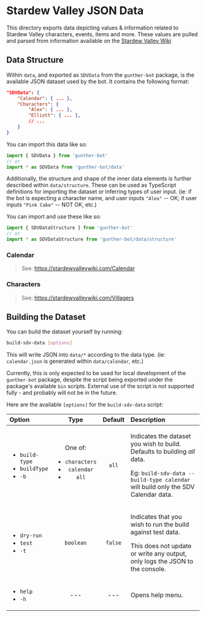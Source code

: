 # Stardew Valley JSON Data

This directory exports data depicting values & information related to Stardew Valley characters, events, items and more.
These values are pulled and parsed from information available on the [Stardew Valley Wiki](https://stardewvalleywiki.com)

## Data Structure

Within `data`, and exported as `SDVData` from the `gunther-bot` package, is the available JSON dataset used by the bot. It contains the following format:

```json
"SDVData": {
	"Calendar": { ... },
	"Characters": {
		"Alex": { ... },
		"Elliott": { ... },
		// ...
	}
}
```

You can import this data like so:

```js
import { SDVData } from 'gunther-bot'
// or
import * as SDVData from 'gunther-bot/data'
```

Additionally, the structure and shape of the inner data elements is further described within `data/structure`. These can be used as TypeScript definitions for importing the dataset or inferring types of user input. (ie: if the bot is expecting a character name, and user inputs `"Alex"` -- OK; if user inputs `"Pink Cake"` -- NOT OK, etc.)

You can import and use these like so:

```js
import { SDVDataStructure } from 'gunther-bot'
// or
import * as SDVDataStructure from 'gunther-bot/data/structure'
```

### Calendar

> See: https://stardewvalleywiki.com/Calendar

### Characters

> See: https://stardewvalleywiki.com/Villagers

## Building the Dataset

You can build the dataset yourself by running:

```bash
build-sdv-data [options]
```

This will write JSON into `data/*` according to the data type. (ie: `calendar.json` is generated within `data/calendar`, etc.)

Currently, this is only expected to be used for local development of the `gunther-bot` package, despite the script being exported under the package's available `bin` scripts. External use of the script is not supported fully - and probably will not be in the future.

Here are the available `[options]` for the `build-sdv-data` script:

| Option | Type | Default | Description |
|:-------|:----:|:-------:|:------------|
| <ul><li>`build-type`</li><li>`buildType`</li><li>`-b`</li></ul> | One of: <ul><li>`characters`</li><li>`calendar`</li><li>`all`</li></ul> | `all` | <p>Indicates the dataset you wish to build. Defaults to building *all* data.</p><p>Eg: <code>build-sdv-data --build-type calendar</code> will build only the SDV Calendar data.</p>|
| <ul><li>`dry-run`</li><li>`test`</li><li>`-t`</li></ul> | `boolean` | `false` | <p>Indicates that you wish to run the build against test data.</p><p>This does not update or write any output, only logs the JSON to the console.</p> |
| <ul><li>`help`</li><li>`-h`</li></ul> | --- | --- | Opens help menu. |
